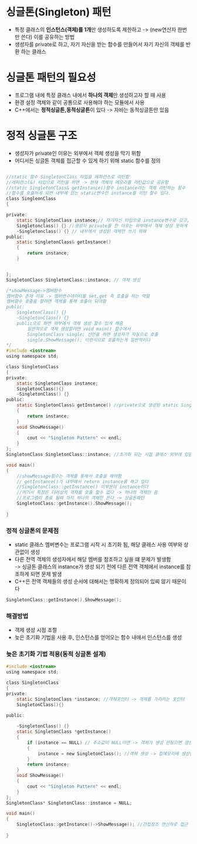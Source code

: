 # 싱글톤(Singleton) 패턴

- 특정 클래스의 **인스턴스(객체)를 1개**만 생성하도록 제한하고 -> (new연산자 한번만 쓴다) 이를 공유하는 방법
- 생성자를 private로 하고, 자기 자신을 받는 함수를 만들어서 자기 자신의 객체를 반환 하는 클래스

# 싱글톤 패턴의 필요성
- 프로그램 내에 특정 클래스 내에서 **하나의 객체**만 생성하고자 할 때 사용
- 환경 설정 객체와 같이 공통으로 사용해야 하는 모듈에서 사용
- C++에서는 **정적싱글톤,동적싱글톤**이 있다 -> 자바는 동적싱글톤만 있음 

# 정적 싱글톤 구조
- 생성자가 private인 이유는 외부에서 객체 생성을 막기 위함
- 어디서든 싱글톤 객체를 접근할 수 있게 하기 위해 static 함수를 정의

```c

//static 함수 SingletonClass 타입을 레퍼런스로 리턴함
//레퍼런스(&) 타입으로 리턴을 하면 -> 현재 객체의 메모리를 리턴값으로 공유함
//static SingletonClass& getInstance()함수 instance라는 객체 리턴하는 함수
//함수를 호출하게 되면 내부에 있는 static변수인 instance를 리턴 할수 있다.
class SingleonClass
{

private:
	static SingletonClass instance;// 자기자신 타입으로 instance변수로 갖고, 그것도 static이다
	Singletonclass() {} //생성자 private를 한 이유는 외부에서 객체 생성 못하게 할려고
	~Singletonclass() {} // 내부에서 생성된 객체만 쓰기 위해
public:
	static SingletonClass& getInstance()
	{
		return instance;
	}


};
SingletonClass SingletonClass::instance; // 객체 생성
```

```c
/*showMessage->멤버함수
멤버함수 존재 이유 -> 멤버변수데이터를 set,get 즉 호출을 하는 역할
멤버함수 호출을 할려면 객체를 통해 호출이 되야함
public:
	SingletonClass() {}
	~SingletonClass() {}
	public으로 하면 외부에서 객체 생성 할수 있게 해줌
		일반적으로 객체 생성할려면 void main() 함수에서
		SingletonClass single; 선언을 하면 생성자가 자동으로 호출
		single.ShowMessage(); 이런식으로 호출하는게 일반적이다
*/
#include <iostream>
using namespace std;

class SingletonClass
{
private:
	static SingletonClass instance;
	SingletonClass(){}
	~SingletonClass() {}
public:
	static SingletonClass& getInstance() //private으로 생성된 static SingletonClass instance
	{
		return instance;
	}
	void ShowMessage()
	{
		cout << "Singleton Pattern" << endl;
	}
};
SingletonClass SingletonClass::instance; //초기화 되는 시점 클래스 외부에 있음

void main()
{	
	//showMessage함수는 객체를 통해서 호출을 해야함
	// getInstance()가 내부에서 return instance를 하고 있다 
	//SingletonClass::getInstance() 이부분이 instance이다
	//여기서 특징은 더이상의 객체를 호출 할수 없다 -> 하나의 객체만 씀
	//프로그램이 종료 될때 까지 하나의 객체만 쓴다 -> 싱글톤패턴
	SingletonClass::getInstance().ShowMessage();
	
}
```

### 정적 싱글톤의 문제점
- static 클래스 멤버변수는 프로그램 시작 시 초기화 됨, 해당 클래스 사용 여부와 상관없이 생성
- 다른 전역 객체의 생성자에서 해당 멤버를 참조하고 싶을 떄 문제가 발생함</br> -> 싱글톤 클래스의 instance가 생성 되기 전에 다른 전역 객체에서 instance를 참조하게 되면 문제 발생
- C++은 전역 객체들의 생성 순서에 대해서는 명확하게 정의되어 있찌 않기 때문이다
```c
SingletonClass::getInstance().ShowMessage();
```

### 해결방법
- 객제 생성 시점 조절
- 늦은 초기화 기법을 사용 후, 인스턴스를 얻어오는 함수 내에서 인스턴스를 생성

### 늦은 초기화 기법 적용(동적 싱글톤 설계)

```c
#include <iostream>
using namespace std;

class SingletonClass
{
private:
	static SingletonClass *instance; //객체포인터 -> 객체를 가리키는 포인터
	SingletonClass(){}
	
public:

	~SingletonClass() {}
	static SingletonClass *getInstance() 
	{
		if (instance == NULL) // 주소값이 NULL이면 -> 객체가 생성 안됬으면 생성, 있으면 return해라
		{
			instance = new SingletonClass(); //객체 생성 -> 힙메모리에 생성한 주소값을 instance에 전달
		}
		return instance; 
	}
	void ShowMessage()
	{
		cout << "Singleton Pattern" << endl;
	}
};
SingletonClass* SingletonClass::instance = NULL;

void main()
{
	SingletonClass::getInstance()->ShowMessage(); //간접참조 연산자로 접근
	
}
```


